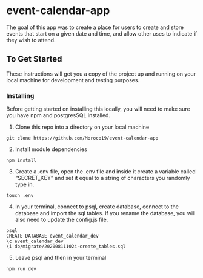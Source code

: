 # event-calendar-app

The goal of this app was to create a place for users to create and store events that start on a given date and time, and allow other uses to indicate if they wish to attend.

## To Get Started

These instructions will get you a copy of the project up and running on your local machine for development and testing purposes. 

### Installing

Before getting started on installing this locally, you will need to make sure you have npm and postgresSQL installed.

1) Clone this repo into a directory on your local machine

```
git clone https://github.com/Moroco19/event-calendar-app
```

2) Install module dependencies
```
npm install
```

3) Create a .env file, open the .env file and inside it create a variable called “SECRET_KEY” and set it equal to a string of characters you randomly type in.

```
touch .env
```

4) In your terminal, connect to psql, create database, connect to the database and import the sql tables.  If you rename the database, you will also need to update the config.js file.

```
psql
CREATE DATABASE event_calendar_dev
\c event_calendar_dev
\i db/migrate/202008111024-create_tables.sql
```

5) Leave psql and then in your terminal

```
npm run dev
```
